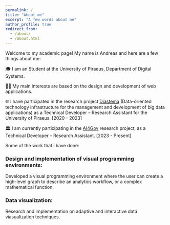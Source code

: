 ```yaml
---
permalink: /
title: "About me"
excerpt: "A few words about me"
author_profile: true
redirect_from: 
  - /about/
  - /about.html
---
```


<style>

  article h3 {
    background: -webkit-linear-gradient(left, #fe515d, #f78f62);
      -webkit-background-clip: text;
      -webkit-text-fill-color: transparent;
      background-clip: text;
      color: transparent;
  }

  article h3::selection {
    background: rgba(255, 113, 24, 0.178);
  }
  article h3::-moz-selection {
    background: rgba(255, 113, 24, 0.178);
  }

</style>

Welcome to my academic page! My name is Andreas and here are a few things about me:

🎓 I am an Student at the University of Piraeus, Department of Digital Systems. 

👨‍💻 My main interests are based on the design and development of web applications. 

🌐 I have participated in the research project [Diastema](https://diastema.gr) (Data-oriented technology infrastructure for the management and development of big data applications) as a Technical Developer – Research Assistant for the University of Piraeus. [2020 - 2023]

🏛️ I am currently participating in the [AI4Gov](https://ai4gov-project.eu/) research project, as a Technical Developer – Research Assistant. [2023 - Present]

Some of the work that i have done:

### Design and implementation of visual programming environments:
Developed a visual programming environment where the user can create a high-level graph to describe an analytics workflow, or a complex mathematical function.

### Data visualization:
Research and implementation on adaptive and interactive data viasualization techniques.

